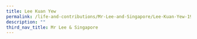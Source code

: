 ```yaml
---
title: Lee Kuan Yew
permalink: /life-and-contributions/Mr-Lee-and-Singapore/Lee-Kuan-Yew-1923-2015
description: ""
third_nav_title: Mr Lee & Singapore
---
```

